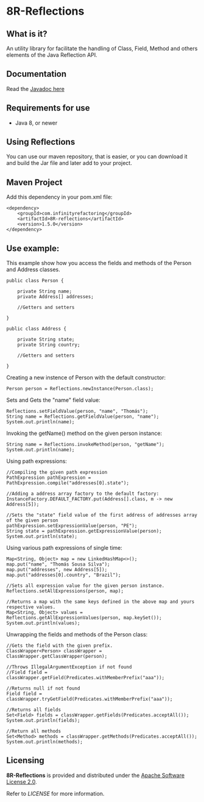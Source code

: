 # 8R-Reflections

## What is it?

An utility library for facilitate the handling of Class, Field, Method and others elements of the Java Reflection API.

## Documentation

Read the [Javadoc here](https://infinityrefactoring.github.io/8R-Reflections/)

## Requirements for use

* Java 8, or newer

## Using Reflections

You can use our maven repository, that is easier, or you can download it and build the Jar file and later add to your project.

## Maven Project

Add this dependency in your pom.xml file:

```
<dependency>
	<groupId>com.infinityrefactoring</groupId>
	<artifactId>8R-reflections</artifactId>
	<version>1.5.0</version>
</dependency>
```
## Use example:

This example show how you access the fields and methods of the Person and Address classes.

```
public class Person {

	private String name;
	private Address[] addresses;

	//Getters and setters

}

public class Address {

	private String state;
	private String country;

	//Getters and setters

}
```

Creating a new instence of Person with the default constructor:

```
Person person = Reflections.newInstance(Person.class);
```

Sets and Gets the "name" field value:

```
Reflections.setFieldValue(person, "name", "Thomás");
String name = Reflections.getFieldValue(person, "name");
System.out.println(name);
```

Invoking the getName() method on the given person instance:

```
String name = Reflections.invokeMethod(person, "getName");
System.out.println(name);
```

Using path expressions:

```
//Compiling the given path expression
PathExpression pathExpression = PathExpression.compile("addresses[0].state");

//Adding a address array factory to the default factory:
InstanceFactory.DEFAULT_FACTORY.put(Address[].class, m -> new Address[5]);

//Sets the "state" field value of the first address of addresses array  of the given person
pathExpression.setExpressionValue(person, "PE");
String state = pathExpression.getExpressionValue(person);
System.out.println(state);
```

Using various path expressions of single time:

```
Map<String, Object> map = new LinkedHashMap<>();
map.put("name", "Thomás Sousa Silva");
map.put("addresses", new Address[5]);
map.put("addresses[0].country", "Brazil");

//Sets all expression value for the given person instance.
Reflections.setAllExpressions(person, map);

//Returns a map with the same keys defined in the above map and yours respective values.
Map<String, Object> values = Reflections.getAllExpressionValues(person, map.keySet());
System.out.println(values);
```

Unwrapping the fields and methods of the Person class:

```
//Gets the field with the given prefix.
ClassWrapper<Person> classWrapper = ClassWrapper.getClassWrapper(person);

//Throws IllegalArgumentException if not found
//Field field = classWrapper.getField(Predicates.withMemberPrefix("aaa"));

//Returns null if not found
Field field = classWrapper.tryGetField(Predicates.withMemberPrefix("aaa"));

//Returns all fields 
Set<Field> fields = classWrapper.getFields(Predicates.acceptAll());
System.out.println(fields);

//Return all methods
Set<Method> methods = classWrapper.getMethods(Predicates.acceptAll());
System.out.println(methods);
```

## Licensing

**8R-Reflections** is provided and distributed under the [Apache Software License 2.0](http://www.apache.org/licenses/LICENSE-2.0).

Refer to *LICENSE* for more information.